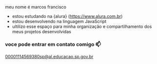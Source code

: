 meu nome é marcos francisco

- estou estudando na {alura} (https://www.alura.com.br)
- estou desenvolvendo na linguagem JavaScript
- ultilizo esse espaço para minha organização e compartilhamento dos meus projetos desenvolvidas

### voce pode entrar em contato comigo 📫

00001114569380sp@al.educacao.sp.gov.br

